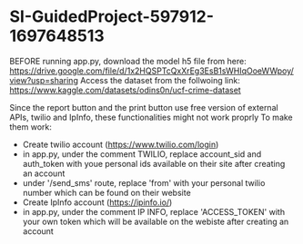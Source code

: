 # SI-GuidedProject-597912-1697648513
BEFORE running app.py, download the model h5 file from here: https://drive.google.com/file/d/1x2HQSPTcQxXrEg3EsB1sWHIqOoeWWpoy/view?usp=sharing
Access the dataset from the follwoing link: https://www.kaggle.com/datasets/odins0n/ucf-crime-dataset

Since the report button and the print button use free version of external APIs, twilio and IpInfo, these functionalities might not work proprly
To make them work:
- Create twilio account (https://www.twilio.com/login)
- in app.py, under the comment TWILIO, replace account_sid and auth_token with youe personal ids available on their site after creating an account
- under '/send_sms' route, replace 'from' with your personal twilio number which can be found on their website
- Create IpInfo account (https://ipinfo.io/)
- in app.py, under the comment IP INFO, replace 'ACCESS_TOKEN' with your own token which will be available on the webiste after creating an account
